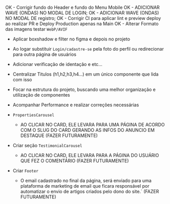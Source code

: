 <!-- A FAZER -->
  OK - Corrigir fundo do Header e fundo do Menu Mobile
  OK - ADICIONAR WAVE (ONDAS) NO MODAL DE LOGIN;
  OK - ADICIONAR WAVE (ONDAS) NO MODAL DE registro;
  OK - Corrigir CI para aplicar lint e preview deploy ao realizar PR e Deploy Production apenas na Main
  OK - Alterar Formato das imagens testar `WebP/AVIF`

  
  * Aplicar boxshadow e filter no figma e depois no projeto
  * Ao logar substituir `Login/cadastre-se` pela foto do perfil ou redirecionar para outra página de usuários



  * Adicionar verificação de identação e etc...
  * Centralizar Titulos (h1,h2,h3,h4...) em um único componente que lida com isso
  * Focar na estrutura do projeto, buscando uma melhor organização e utilização de componentes
  * Acompanhar Performance e realizar correções necessárias







        
  * `PropertiesCarousel`
    - AO CLICAR NO CARD, ELE LEVARA PARA UMA PÁGINA DE ACORDO COM O SLUG DO CARD GERANDO AS INFOS DO ANUNCIO EM DESTAQUE (FAZER FUTURAMENTE)

  * Criar seção `TestimonialCarousel`
    - AO CLICAR NO CARD, ELE LEVARA PARA A PÁGINA DO USUÁRIO QUE FEZ O COMENTÁRIO (FAZER FUTURAMENTE)
      

  * Criar `Footer`
    - O email cadastrado no final da página, será enviado para uma plataforma de marketing de email que ficara responsável por automatizar o envio de artigos criados pelo dono do site.` (FAZER FUTURAMENTE)